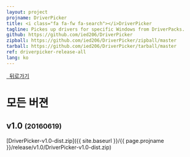 ```yaml
---
layout: project
projname: DriverPicker
title: <i class="fa fa-fw fa-search"></i>DriverPicker
tagline: Pickes up drivers for specific Windows from DriverPacks.
github: https://github.com/ied206/DriverPicker
zipball: https://github.com/ied206/DriverPicker/zipball/master
tarball: https://github.com/ied206/DriverPicker/tarball/master
ref: driverpicker-release-all
lang: ko
---
```


<a href="{{ site.baseurl }}/{{ page.projname }}" class="btn-dark"><i class="fa fa-fw fa-chevron-left"></i>&nbsp;&nbsp;뒤로가기</a>

# <i class="fa fa-fw fa-history"></i> 모든 버젼

## v1.0 <small>(20160619)</small>
[DriverPicker-v1.0-dist.zip]({{ site.baseurl }}/{{ page.projname }}/release/v1.0/DriverPicker-v1.0-dist.zip)
